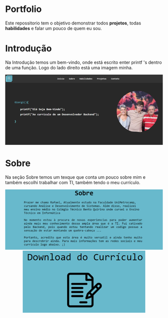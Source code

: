 # Portfolio
Este repossitorio tem o objetivo demonstrar todos **projetos**, todas **habilidades** e falar um pouco de quem eu sou.

# Introdução
Na Introdução temos um bem-vindo, onde está escrito enter printf 's dentro de uma função. Logo do lado direito está uma imagem minha.

<div align="center">
  <img alt="Imagem da Introdução do Portfolo" src="https://github.com/rafaelnator/Portfolio/blob/main/img-readme/img-introducao.png" heght="400px"/>
</div>

# Sobre
Na seção Sobre temos um texque que conta um pouco sobre mim e também escolhi trabalhar com TI, também tendo o meu currículo.

<div align="center">
  <img alt="Imagem da Sobre do Portfolo" src="https://github.com/rafaelnator/Portfolio/blob/main/img-readme/img-sobre.png" heght="400px"/>
</div>

<div align="center">
  <img alt="Imagem da Sobre do Portfolo" src="https://github.com/rafaelnator/Portfolio/blob/main/img-readme/img-sobre-2.png" heght="400px"/>
</div>
